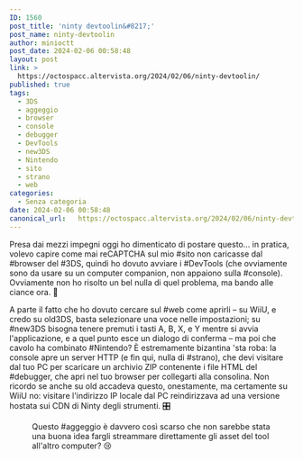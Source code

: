```yaml
---
ID: 1560
post_title: 'ninty devtoolin&#8217;'
post_name: ninty-devtoolin
author: minioctt
post_date: 2024-02-06 00:58:48
layout: post
link: >
  https://octospacc.altervista.org/2024/02/06/ninty-devtoolin/
published: true
tags:
  - 3DS
  - aggeggio
  - browser
  - console
  - debugger
  - DevTools
  - new3DS
  - Nintendo
  - sito
  - strano
  - web
categories:
  - Senza categoria
date: 2024-02-06 00:58:48
canonical_url:   https://octospacc.altervista.org/2024/02/06/ninty-devtoolin/
---
```

<!-- wp:paragraph -->
<p>Presa dai mezzi impegni oggi ho dimenticato di postare questo... in pratica, volevo capire come mai reCAPTCHA sul mio #sito non caricasse dal #browser del #3DS, quindi ho dovuto avviare i #DevTools (che ovviamente sono da usare su un computer companion, non appaiono sulla #console). Ovviamente non ho risolto un bel nulla di quel problema, ma bando alle ciance ora. 🥽</p>
<!-- /wp:paragraph -->

<!-- wp:paragraph -->
<p>A parte il fatto che ho dovuto cercare sul #web come aprirli – su WiiU, e credo su old3DS, basta selezionare una voce nelle impostazioni; su #new3DS bisogna tenere premuti i tasti A, B, X, e Y mentre si avvia l'applicazione, e a quel punto esce un dialogo di conferma – ma poi che cavolo ha combinato #Nintendo? È estremamente bizantina 'sta roba: la console apre un server HTTP (e fin qui, nulla di #strano), che devi visitare dal tuo PC per scaricare un archivio ZIP contenente i file HTML del #debugger, che apri nel tuo browser per collegarti alla consolina. Non ricordo se anche su old accadeva questo, onestamente, ma certamente su WiiU no: visitare l'indirizzo IP locale dal PC reindirizzava ad una versione hostata sui CDN di Ninty degli strumenti. 🎛️</p>
<!-- /wp:paragraph -->

<!-- wp:paragraph -->
<p></p>
<!-- /wp:paragraph -->

<!-- wp:image {"id":1559,"sizeSlug":"large"} -->
<figure class="wp-block-image size-large"><img src="https://octospacc.altervista.org/wp-content/uploads/2024/02/image_editor_output_image1776738999-17071780075584429766130835849088-960x908.jpg" alt="" class="wp-image-1559"/><figcaption class="wp-element-caption">Questo #aggeggio è davvero così scarso che non sarebbe stata una buona idea fargli streammare direttamente gli asset del tool all'altro computer? 😢</figcaption></figure>
<!-- /wp:image -->